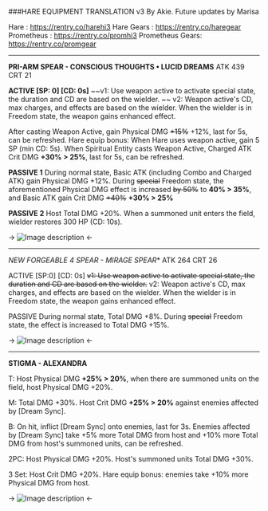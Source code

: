 ###HARE EQUIPMENT TRANSLATION v3
By Akie. Future updates by Marisa

Hare : https://rentry.co/harehi3
Hare Gears : https://rentry.co/haregear
Prometheus : https://rentry.co/promhi3
Prometheus Gears: https://rentry.co/promgear

---

**PRI-ARM SPEAR - CONSCIOUS THOUGHTS • LUCID DREAMS**
ATK 439 CRT 21

**ACTIVE [SP: 0] [CD: 0s]**
~~v1: Use weapon active to activate special state, the duration and CD are based on the wielder. ~~
v2: Weapon active's CD, max charges, and effects are based on the wielder. When the wielder is in Freedom state, the weapon gains enhanced effect.

After casting Weapon Active, gain Physical DMG ~~+15%~~ +12%, last for 5s, can be refreshed. 
Hare equip bonus: When Hare uses weapon active, gain 5 SP (min CD: 5s). When Spiritual Entity casts Weapon Active, Charged ATK Crit DMG **+30% > 25%**, last for 5s, can be refreshed. 

**PASSIVE 1**
During normal state, Basic ATK (including Combo and Charged ATK) gain Physical DMG +12%. During ~~special~~ Freedom state, the aforementioned Physical DMG effect is increased ~~by 50%~~ to **40% > 35%**, and Basic ATK gain Crit DMG ~~+40%~~ **+30% > 25%**

**PASSIVE 2**
Host Total DMG +20%. When a summoned unit enters the field, wielder restores 300 HP (CD: 10s). 

-> ![Image description](https://i.imgur.com/KHfMFNm.png) <-

---
**NEW FORGEABLE 4* SPEAR - MIRAGE SPEAR**
ATK 264 CRT 26

ACTIVE [SP:0] [CD: 0s]
~~v1: Use weapon active to activate special state, the duration and CD are based on the wielder.~~ 
v2: Weapon active's CD, max charges, and effects are based on the wielder. When the wielder is in Freedom state, the weapon gains enhanced effect.

PASSIVE
During normal state, Total DMG +8%. During ~~special~~ Freedom state, the effect is increased to Total DMG +15%.

-> ![Image description](https://i.imgur.com/hemHPBQ.png) <-

---

**STIGMA - ALEXANDRA**

T: Host Physical DMG **+25% > 20%**, when there are summoned units on the field, host Physical DMG +20%.

M: Total DMG +30%. Host Crit DMG **+25% > 20%** against enemies affected by [Dream Sync].

B: On hit, inflict [Dream Sync] onto enemies, last for 3s. Enemies affected by [Dream Sync] take +5% more Total DMG from host and +10% more Total DMG from host's summoned units, can be refreshed.

2PC: Host Physical DMG +20%. Host's summoned units Total DMG +30%. 

3 Set: Host Crit DMG +20%. Hare equip bonus: enemies take +10% more Physical DMG from host.


-> ![Image description](https://i.imgur.com/tXMdpbH.png) <-
